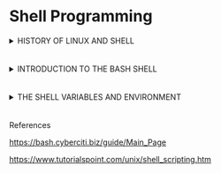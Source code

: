 # Shell Programming

<details><summary>HISTORY OF LINUX AND SHELL</summary>

## **History of Linux and Shell**

### **Linux**

* Linux first created in 1991 as a project to create a free operating system by Finnish student Linus Torvalds.
* It is now over 23 million lines of code under the General public license.
* Resembled the minix system in the file layout, and became popularized with the porting of X Window System GUI.
* Originally named Freax and changed to Linux and the mascot is a penguin.
* The largest part of the work on Linux is performed by the community.

### **Shell**

* In 1971 Ken Thompson released the first Unix shell-the Thompson shell.
* In 1977 Stephen Bourne released the Bourne shell, meant to solve the scripting limitations of the Thompson shell.
* In 1989 Brian Fox released the Bourne-Again shell (Bash), in order to create a competitive and free software.
* Bash became the main open source scripting language as Linux became the primary open source operating system.
</details>
<br></br>
<details><summary>INTRODUCTION TO THE BASH SHELL</summary>

## **Introduction to the Bash Shell**
A command line is a text user interface. One can use such an interface to provide instructions to a Linux Power computer. Our text user interfeace is GitBash
* Developed by [GNU](https://bash.cyberciti.biz/guide/GNU) project
* The default Linux shell on most Linux distributions
* Backward-compatible with the original sh UNIX shell
* The ```$``` is the command line prompt when bash is waiting for a command from the user. We typically call this the command prompt or shell prompt. If you are a root user the default prompt will be ```#```
<br></br>
### **Shell Commands**
There are two types of commands for bash shell
* Internal commans(builtins) = part of the shell itself
* External commands - seperate binaries stored in /sbin, /usr/sbin, /usr/bin, /bin, or /usr/local/bin directories

We need to execute commands using these three parts

1. The command
2. Options that typically start with a ```-``` or ```--```
3. Argument

The Bash shell understands the following commands:

* **Aliases** such as ```ll```
* **Keywords** such as ```if```
* **Functions**
* **Built in** such as ```pwd```
* **Files** such as ```/bin/date```

</details>
<br></br>
<details><summary>THE SHELL VARIABLES AND ENVIRONMENT</summary>

## **The Shell Variables and Environment**
### **System Variables**
Created and maintained by Linux bash shell itself. This type of variable (with the exception of auto_resume and histchars) is defined in CAPITAL LETTERS. You can configure aspects of the shell by modifying system variables such as PS1, PATH, LANG,HISTSIZE,and DISPLAY etc.
### **User Defined Variables**
Created and maintained by user. This type of variable defined may use any valid variable name, but it is good practice to avoid all uppercase names as many are used by the shell.
### **How to configure and customize the Bash shell environment**
* Variables: You can use variables to store data and configuration options
* Set Command:  A built-in Linux shell command that displays and sets the names and values of shell and Linux environment variables
* Shopt Command: Provides control over many settings that are used to tweak the operations in a Bash shell
* Functions: Set of commands
* Alias: An alias is nothing but shortcut to commands

### **What should I put in shell startup files for customization**
* Setup a custom prompt.
* Setup terminal settings depending on which terminal you're using.
* Set the search path such as JAVA_HOME, and ORACLE_HOME.
* Set environment variables as needed by programs.
* Run commands that you want to run whenever you log in or log out.
<br></br>

## **Common System Variables**
| System Variable | Meaning                                               | To View Variable Value Type |
|:---             | :---                                                  | :---                        |
|BASH_VERSION     |Holds the version of this instance of bash             |	echo $BASH_VERSION              |
|HOSTNAME         |The name of the your computer.                         |	echo $HOSTNAME        |
|CDPATH    |The search path for the cd command.            |echo $CDPATH         |
|HISTFILE     |The name of the file in which command history is saved.             |echo $HISTFILE           |
|HISTFILESIZE    |The maximum number of lines contained in the history file.             |echo $HISTFILESIZE          |
|HISTSIZE    |The number of commands to remember in the command history. The default value is 500.             |echo $HISTSIZE          |
|HOME    |The home directory of the current user.             |echo $HOME          |
|IFS    |The Internal Field Separator that is used for word splitting after expansion and to split lines into words with the read builtin command. The default value is <space><tab><newline>.             |echo $IFS          |
|LANG    |Used to determine the locale category for any category not specifically selected with a variable starting with LC_.             |echo $LANG         |
|PATH    |The search path for commands. It is a colon-separated list of directories in which the shell looks for commands.             |echo $PATH          |
|PS1     |Your prompt settings.             |echo $PS1         |
|TMOUT    |The default timeout for the read builtin command. Also in an interactive shell, the value is interpreted as the number of seconds to wait for input after issuing the command. If not input provided it will logout user.             |echo $TMOUT          |
|TERM    |Your login terminal type.             |echo $TERM   export TERM=vt100           |
|SHELL    |Set path to login shell.             |echo $SHELL          |
|DISPLAY     |HSet X display name             |echo $DISPLAY   export DISPLAY=:0.1           |
|EDITOR    |Set name of default text editor.             |export EDITOR=/usr/bin/vim         |

<br></br>


</details>
<br></br>
References

https://bash.cyberciti.biz/guide/Main_Page

https://www.tutorialspoint.com/unix/shell_scripting.htm